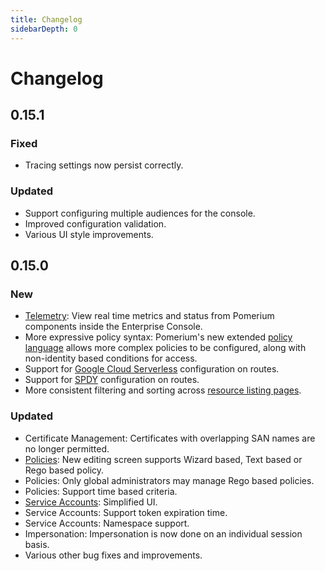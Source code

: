 ```yaml
---
title: Changelog
sidebarDepth: 0
---
```


#  Changelog

## 0.15.1

### Fixed

- Tracing settings now persist correctly.

### Updated

- Support configuring multiple audiences for the console.
- Improved configuration validation.
- Various UI style improvements.

## 0.15.0

### New

- [Telemetry]: View real time metrics and status from Pomerium components inside the Enterprise Console.
- More expressive policy syntax: Pomerium's new extended [policy language] allows more complex policies to be configured, along with non-identity based conditions for access.
- Support for [Google Cloud Serverless] configuration on routes.
- Support for [SPDY] configuration on routes.
- More consistent filtering and sorting across [resource listing pages][runtime].

### Updated

- Certificate Management: Certificates with overlapping SAN names are no longer permitted.
- [Policies]: New editing screen supports Wizard based, Text based or Rego based policy.
- Policies: Only global administrators may manage Rego based policies.
- Policies: Support time based criteria.
- [Service Accounts]: Simplified UI.
- Service Accounts: Support token expiration time.
- Service Accounts: Namespace support.
- Impersonation: Impersonation is now done on an individual session basis.
- Various other bug fixes and improvements.

[`signing key`]: /reference/readme.md/#signing-key
[Telemetry]: /enterprise/reference/reports.md#traffic
[policy language]: /enterprise/reference/manage.md#pomerium-policy-language
[Google Cloud Serverless]: /reference/readme.md#enable-google-cloud-serverless-authentication
[SPDY]: /reference/readme.md#spdy
[runtime]: /enterprise/reference/reports.md#runtime
[Policies]: /enterprise/reference/manage.md#policies-2
[Service Accounts]: /enterprise/concepts.md#service-accounts